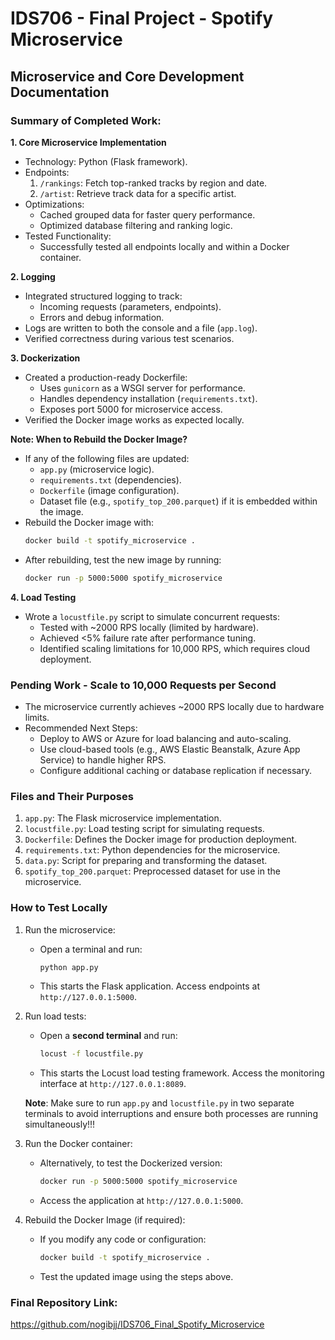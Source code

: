 # IDS706 - Final Project - Spotify Microservice

## Microservice and Core Development Documentation

### Summary of Completed Work:

**1. Core Microservice Implementation**
- Technology: Python (Flask framework).
- Endpoints:
  1. `/rankings`: Fetch top-ranked tracks by region and date.
  2. `/artist`: Retrieve track data for a specific artist.
- Optimizations:
  - Cached grouped data for faster query performance.
  - Optimized database filtering and ranking logic.
- Tested Functionality:
  - Successfully tested all endpoints locally and within a Docker container.

**2. Logging**
- Integrated structured logging to track:
  - Incoming requests (parameters, endpoints).
  - Errors and debug information.
- Logs are written to both the console and a file (`app.log`).
- Verified correctness during various test scenarios.

**3. Dockerization**
- Created a production-ready Dockerfile:
  - Uses `gunicorn` as a WSGI server for performance.
  - Handles dependency installation (`requirements.txt`).
  - Exposes port 5000 for microservice access.
- Verified the Docker image works as expected locally.

**Note: When to Rebuild the Docker Image?**
- If any of the following files are updated:
    - `app.py` (microservice logic).
    - `requirements.txt` (dependencies).
    - `Dockerfile` (image configuration).
    - Dataset file (e.g., `spotify_top_200.parquet`) if it is embedded within the image.
- Rebuild the Docker image with:
    ```bash
    docker build -t spotify_microservice .
    ```
- After rebuilding, test the new image by running:
    ```bash
    docker run -p 5000:5000 spotify_microservice
    ```

**4. Load Testing**
- Wrote a `locustfile.py` script to simulate concurrent requests:
  - Tested with ~2000 RPS locally (limited by hardware).
  - Achieved <5% failure rate after performance tuning.
  - Identified scaling limitations for 10,000 RPS, which requires cloud deployment.

### Pending Work - Scale to 10,000 Requests per Second
- The microservice currently achieves ~2000 RPS locally due to hardware limits.
- Recommended Next Steps:
  - Deploy to AWS or Azure for load balancing and auto-scaling.
  - Use cloud-based tools (e.g., AWS Elastic Beanstalk, Azure App Service) to handle higher RPS.
  - Configure additional caching or database replication if necessary.

### Files and Their Purposes
1. `app.py`: The Flask microservice implementation.
2. `locustfile.py`: Load testing script for simulating requests.
3. `Dockerfile`: Defines the Docker image for production deployment.
4. `requirements.txt`: Python dependencies for the microservice.
5. `data.py`: Script for preparing and transforming the dataset.
6. `spotify_top_200.parquet`: Preprocessed dataset for use in the microservice.

### How to Test Locally
1. Run the microservice:
   - Open a terminal and run:
     ```bash
     python app.py
     ```
   - This starts the Flask application. Access endpoints at `http://127.0.0.1:5000`.

2. Run load tests:
   - Open a **second terminal** and run:
     ```bash
     locust -f locustfile.py
     ```
   - This starts the Locust load testing framework. Access the monitoring interface at `http://127.0.0.1:8089`.

   **Note**: Make sure to run `app.py` and `locustfile.py` in two separate terminals to avoid interruptions and ensure both processes are running simultaneously!!!

3. Run the Docker container:
   - Alternatively, to test the Dockerized version:
     ```bash
     docker run -p 5000:5000 spotify_microservice
     ```
   - Access the application at `http://127.0.0.1:5000`.

4. Rebuild the Docker Image (if required):
   - If you modify any code or configuration:
     ```bash
     docker build -t spotify_microservice .
     ```
   - Test the updated image using the steps above.

### Final Repository Link:
https://github.com/nogibjj/IDS706_Final_Spotify_Microservice
